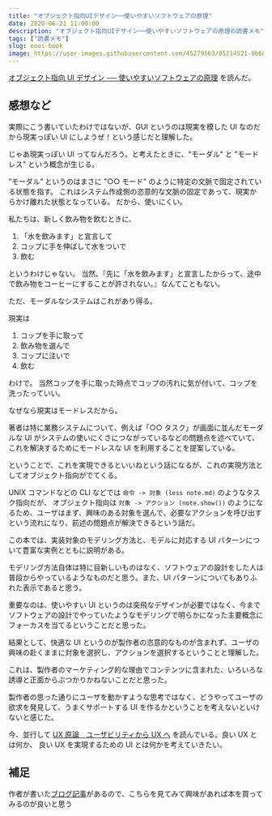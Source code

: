 ```yaml
---
title: "オブジェクト指向UIデザイン──使いやすいソフトウェアの原理"
date: 2020-06-21 11:00:00
description: "オブジェクト指向UIデザイン──使いやすいソフトウェアの原理の読書メモ"
tags: ["読書メモ"]
slug: ooui-book
image: https://user-images.githubusercontent.com/45279563/85214521-0b606b00-b3a7-11ea-9df6-7ef422647e6a.jpg
---
```


[オブジェクト指向 UI デザイン ── 使いやすいソフトウェアの原理](https://amzn.to/3ek68hH) を読んだ。

## 感想など

実際にこう書いていたわけではないが、GUI というのは現実を模した UI なのだから現実っぽい UI にしようぜ！という感じだと理解した。

じゃあ現実っぽい UI ってなんだろう。と考えたときに、"モーダル" と "モードレス" という概念が生じる。

”モーダル” というのはまさに "○○ モード" のように特定の文脈で固定されている状態を指す。
これはシステム作成側の恣意的な文脈の固定であって、現実からかけ離れた状態となっている。
だから、使いにくい。

私たちは、新しく飲み物を飲むときに、

1. 「水を飲みます」と宣言して
1. コップに手を伸ばして水をついで
1. 飲む

というわけじゃない。
当然、『先に「水を飲みます」と宣言したからって、途中で飲み物をコーヒーにすることが許されない。』なんてこともない。

ただ、モーダルなシステムはこれがあり得る。

現実は

1. コップを手に取って
1. 飲み物を選んで
1. コップに注いで
1. 飲む

わけで。
当然コップを手に取った時点でコップの汚れに気が付いて、コップを洗ったっていい。

なぜなら現実はモードレスだから。

著者は特に業務システムについて、例えば「○○ タスク」が画面に並んだモーダルな UI がシステムの使いにくさにつながっているなどの問題点を述べていて、これを解決するためにモードレスな UI を利用することを提案している。

ということで、これを実現できるといいねという話になるが、これの実現方法としてオブジェクト指向がでてくる。

UNIX コマンドなどの CLI などでは `命令 -> 対象 (less note.md)` のようなタスク指向だが、
オブジェクト指向は `対象 -> アクション (note.show())` のようになるため、ユーザはまず、興味のある対象を選んで、必要なアクションを呼び出すという流れになり、前述の問題点が解決できるという話だ。

この本では、実装対象のモデリング方法と、モデルに対応する UI パターンについて豊富な実例とともに説明がある。

モデリング方法自体は特に目新しいものはなく、ソフトウェアの設計をした人は普段からやっているようなものだと思う。また、UI パターンについてもありふれた表示であると思う。

重要なのは、使いやすい UI というのは突飛なデザインが必要ではなく、今までソフトウェアの設計でやっていたようなモデリングで明らかになった主要概念にフォーカスを当てるということだと思った。

結果として、快適な UI というのが製作者の恣意的なものが含まれず、ユーザの興味の赴くままに対象を選択し、アクションを選択するということと理解した。

これは、製作者のマーケティング的な理由でコンテンツに含まれた、いろいろな誘導と正面からぶつかりかねないことだと思った。

製作者の思った通りにユーザを動かすような思考ではなく、どうやってユーザの欲求を発見して、うまくサポートする UI を作るかということを考えないといけないと感じた。

今、並行して [UX 原論　ユーザビリティから UX へ](https://amzn.to/318zJqi) を読んでいる。良い UX とは何か、 良い UX を実現するための UI とは何かを考えていきたい。

## 補足

作者が書いた[ブログ記事](https://www.sociomedia.co.jp/7279)があるので、こちらを見てみて興味があれば本を買ってみるのが良いと思う
